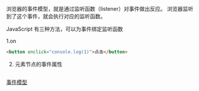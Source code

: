 浏览器的事件模型，就是通过监听函数（listener）对事件做出反应。
浏览器监听到了这个事件，就会执行对应的监听函数。

JavaScript 有三种方法，可以为事件绑定监听函数


1.on
```html
<button onclick="console.log(1)">点击</button>
```
2.  元素节点的事件属性
```html

```























[事件模型](https://wangdoc.com/javascript/events/model.html)